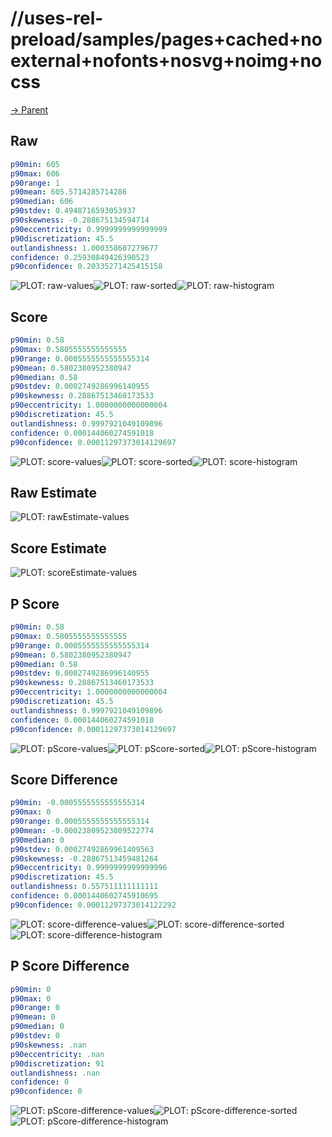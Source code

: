 
# //uses-rel-preload/samples/pages+cached+noexternal+nofonts+nosvg+noimg+nocss

[→ Parent](../..)


## Raw


```yaml
p90min: 605
p90max: 606
p90range: 1
p90mean: 605.5714285714286
p90median: 606
p90stdev: 0.4948716593053937
p90skewness: -0.288675134594714
p90eccentricity: 0.9999999999999999
p90discretization: 45.5
outlandishness: 1.000358607279677
confidence: 0.25930849426390523
p90confidence: 0.20335271425415158

```

![PLOT: raw-values](./raw/values.svg)![PLOT: raw-sorted](./raw/sorted.svg)![PLOT: raw-histogram](./raw/histogram.svg)
## Score


```yaml
p90min: 0.58
p90max: 0.5805555555555555
p90range: 0.0005555555555555314
p90mean: 0.5802380952380947
p90median: 0.58
p90stdev: 0.0002749286996140955
p90skewness: 0.28867513460173533
p90eccentricity: 1.0000000000000004
p90discretization: 45.5
outlandishness: 0.9997921049109896
confidence: 0.000144060274591018
p90confidence: 0.00011297373014129697

```

![PLOT: score-values](./score/values.svg)![PLOT: score-sorted](./score/sorted.svg)![PLOT: score-histogram](./score/histogram.svg)
## Raw Estimate

![PLOT: rawEstimate-values](./rawEstimate/values.svg)
## Score Estimate

![PLOT: scoreEstimate-values](./scoreEstimate/values.svg)
## P Score


```yaml
p90min: 0.58
p90max: 0.5805555555555555
p90range: 0.0005555555555555314
p90mean: 0.5802380952380947
p90median: 0.58
p90stdev: 0.0002749286996140955
p90skewness: 0.28867513460173533
p90eccentricity: 1.0000000000000004
p90discretization: 45.5
outlandishness: 0.9997921049109896
confidence: 0.000144060274591018
p90confidence: 0.00011297373014129697

```

![PLOT: pScore-values](./pScore/values.svg)![PLOT: pScore-sorted](./pScore/sorted.svg)![PLOT: pScore-histogram](./pScore/histogram.svg)
## Score Difference


```yaml
p90min: -0.0005555555555555314
p90max: 0
p90range: 0.0005555555555555314
p90mean: -0.00023809523809522774
p90median: 0
p90stdev: 0.00027492869961409563
p90skewness: -0.28867513459481264
p90eccentricity: 0.9999999999999996
p90discretization: 45.5
outlandishness: 0.557511111111111
confidence: 0.0001440602745910695
p90confidence: 0.00011297373014122292

```

![PLOT: score-difference-values](./score-difference/values.svg)![PLOT: score-difference-sorted](./score-difference/sorted.svg)![PLOT: score-difference-histogram](./score-difference/histogram.svg)
## P Score Difference


```yaml
p90min: 0
p90max: 0
p90range: 0
p90mean: 0
p90median: 0
p90stdev: 0
p90skewness: .nan
p90eccentricity: .nan
p90discretization: 91
outlandishness: .nan
confidence: 0
p90confidence: 0

```

![PLOT: pScore-difference-values](./pScore-difference/values.svg)![PLOT: pScore-difference-sorted](./pScore-difference/sorted.svg)![PLOT: pScore-difference-histogram](./pScore-difference/histogram.svg)